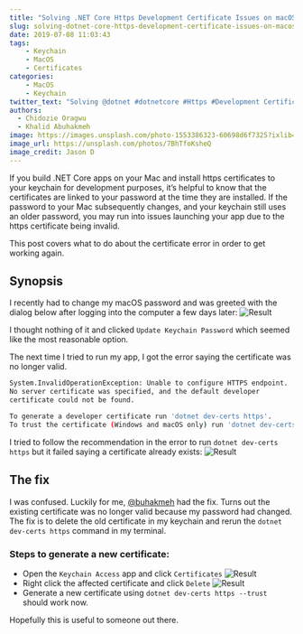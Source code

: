 ```yaml
---
title: "Solving .NET Core Https Development Certificate Issues on macOS"
slug: solving-dotnet-core-https-development-certificate-issues-on-macos
date: 2019-07-08 11:03:43
tags:
    - Keychain
    - MacOS
    - Certificates
categories:
    - MacOS
    - Keychain
twitter_text: "Solving @dotnet #dotnetcore #Https #Development Certificate Issues on #macOS"
authors: 
  - Chidozie Oragwu
  - Khalid Abuhakmeh
image: https://images.unsplash.com/photo-1553386323-60698d6f7325?ixlib=rb-1.2.1&ixid=eyJhcHBfaWQiOjEyMDd9&auto=format&fit=crop&w=2466&q=80
image_url: https://unsplash.com/photos/7BhTfoKsheQ
image_credit: Jason D
---
```


If you build .NET Core apps on your Mac and install https certificates to your keychain for development purposes, it’s helpful to know that the certificates are linked to your password at the time they are installed. If the password to your Mac subsequently changes, and your keychain still uses an older password, you may run into issues launching your app due to the https certificate being invalid. 

This post covers what to do about the certificate error in order to get working again. 

## Synopsis

I recently had to change my macOS password and was greeted with the dialog below after logging into the computer a few days later:
![Result](/images/keychain-certificates/keychain_prompt.png "Key Chain Prompt")

I thought nothing of it and clicked `Update Keychain Password` which seemed like the most reasonable option. 

The next time I tried to run my app, I got the error saying the certificate was no longer valid.  
```bash
System.InvalidOperationException: Unable to configure HTTPS endpoint. 
No server certificate was specified, and the default developer 
certificate could not be found.

To generate a developer certificate run 'dotnet dev-certs https'. 
To trust the certificate (Windows and macOS only) run 'dotnet dev-certs https --trust'.
```

I tried to follow the recommendation in the error to run `dotnet dev-certs https` but it failed saying a certificate already exists:
![Result](/images/keychain-certificates/cert_already_exists.png "Certificate Exists")

## The fix

I was confused. Luckily for me, [@buhakmeh](https://twitter.com/buhakmeh) had the fix. Turns out the existing certificate was no longer valid because my password had changed. The fix is to delete the old certificate in my keychain and rerun the `dotnet dev-certs https` command in my terminal.

### Steps to generate a new certificate:
- Open the `Keychain Access` app and click `Certificates`
    ![Result](/images/keychain-certificates/manage_certs.png "Manage Certificates")
- Right click the affected certificate and click `Delete`
    ![Result](/images/keychain-certificates/delete_cert.png "Delete Certificate")
- Generate a new certificate using `dotnet dev-certs https --trust` should work now.

Hopefully this is useful to someone out there. 
    